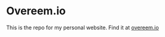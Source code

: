 # Overeem.io

This is the repo for my personal website. Find it at [overeem.io](https://overeem.io)
